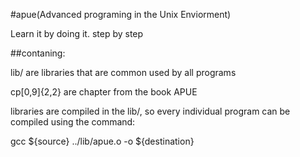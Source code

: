 #apue(Advanced programing in the Unix Enviorment)

Learn it by doing it. step by step

##contaning:

lib/ are libraries that are common used by all programs

cp[0,9]{2,2} are chapter from the book APUE

libraries are compiled in the lib/, so every individual program
can be compiled using the command:

gcc ${source} ../lib/apue.o  -o ${destination}



